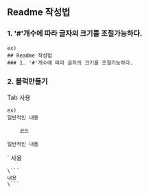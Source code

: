 ## Readme 작성법
### 1. '#'개수에 따라 글자의 크기를 조절가능하다.
```
ex)
## Readme 작성법
### 1. '#'개수에 따라 글자의 크기를 조절가능하다.
```
### 2. 블럭만들기
Tab 사용
```
ex)
일반적인 내용

    코드

일반적인 내용
```
\` 사용
```
\```
내용
\```
```

